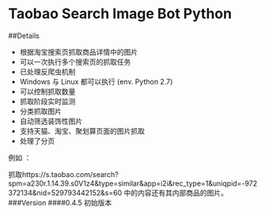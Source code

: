 # Taobao Search Image Bot Python


##Details
+ 根据淘宝搜索页抓取商品详情中的图片
+ 可以一次执行多个搜索页的抓取任务
+ 已处理反爬虫机制
+ Windows 与 Linux 都可以执行 (env. Python 2.7)
+ 可以控制抓取数量
+ 抓取阶段实时监测
+ 分类抓取图片
+ 自动筛选装饰性图片
+ 支持天猫、淘宝、聚划算页面的图片抓取
+ 处理了分页   


例如 ：

抓取https://s.taobao.com/search?spm=a230r.1.14.39.s0V1z4&type=similar&app=i2i&rec_type=1&uniqpid=-972372134&nid=529793442152&s=60
中的内容还有其内部商品的图片。
###Version
####0.4.5
初始版本 
